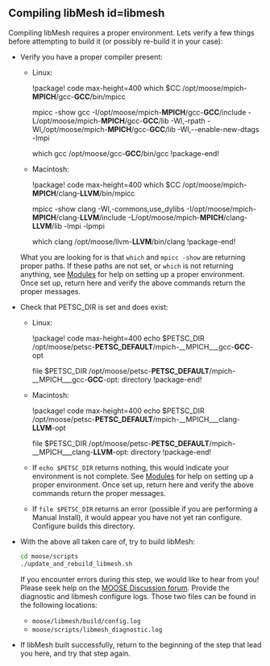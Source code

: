## Compiling libMesh id=libmesh

Compiling libMesh requires a proper environment. Lets verify a few things before attempting to build it (or possibly re-build it in your case):

- Verify you have a proper compiler present:

  - Linux:

    !package! code max-height=400
    which $CC
    /opt/moose/mpich-__MPICH__/gcc-__GCC__/bin/mpicc

    mpicc -show
    gcc -I/opt/moose/mpich-__MPICH__/gcc-__GCC__/include -L/opt/moose/mpich-__MPICH__/gcc-__GCC__/lib -Wl,-rpath -Wl,/opt/moose/mpich-__MPICH__/gcc-__GCC__/lib -Wl,--enable-new-dtags -lmpi

    which gcc
    /opt/moose/gcc-__GCC__/bin/gcc
    !package-end!

  - Macintosh:

    !package! code max-height=400
    which $CC
    /opt/moose/mpich-__MPICH__/clang-__LLVM__/bin/mpicc

    mpicc -show
    clang -Wl,-commons,use_dylibs -I/opt/moose/mpich-__MPICH__/clang-__LLVM__/include -L/opt/moose/mpich-__MPICH__/clang-__LLVM__/lib -lmpi -lpmpi

    which clang
    /opt/moose/llvm-__LLVM__/bin/clang
    !package-end!

  What you are looking for is that `which` and `mpicc -show` are returning proper paths. If these paths are not set, or `which` is not returning anything, see [Modules](help/troubleshooting.md#modules) for help on setting up a proper environment. Once set up, return here and verify the above commands return the proper messages.


- Check that PETSC_DIR is set and does exist:

  - Linux:

    !package! code max-height=400
    echo $PETSC_DIR
    /opt/moose/petsc-__PETSC_DEFAULT__/mpich-__MPICH___gcc-__GCC__-opt

    file $PETSC_DIR
    /opt/moose/petsc-__PETSC_DEFAULT__/mpich-__MPICH___gcc-__GCC__-opt: directory
    !package-end!

  - Macintosh:

    !package! code max-height=400
    echo $PETSC_DIR
    /opt/moose/petsc-__PETSC_DEFAULT__/mpich-__MPICH___clang-__LLVM__-opt

    file $PETSC_DIR
    /opt/moose/petsc-__PETSC_DEFAULT__/mpich-__MPICH___clang-__LLVM__-opt: directory
    !package-end!

  - If `echo $PETSC_DIR` returns nothing, this would indicate your environment is not complete. See [Modules](help/troubleshooting.md#modules) for help on setting up a proper environment. Once set up, return here and verify the above commands return the proper messages.

  - If `file $PETSC_DIR` returns an error (possible if you are performing a Manual Install), it would appear you have not yet ran configure. Configure builds this directory.


- With the above all taken care of, try to build libMesh:

  ```bash
  cd moose/scripts
  ./update_and_rebuild_libmesh.sh
  ```

  If you encounter errors during this step, we would like to hear from you! Please seek help on the [MOOSE Discussion forum](https://github.com/idaholab/moose/discussions). Provide the diagnostic and libmesh configure logs. Those two files can be found in the following locations:

  - `moose/libmesh/build/config.log`
  - `moose/scripts/libmesh_diagnostic.log`


- If libMesh built successfully, return to the beginning of the step that lead you here, and try that step again.
